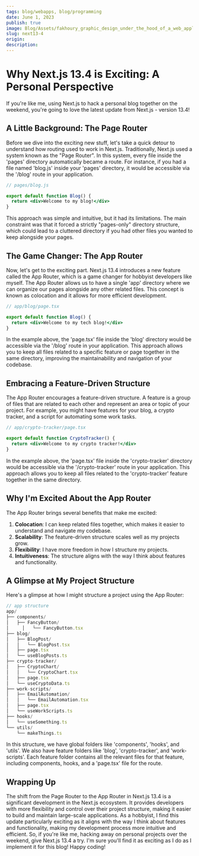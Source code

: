 ```yaml
---
tags: blog/webapps, blog/programming
date: June 1, 2023
publish: true
image: Blog/Assets/fakhoury_graphic_design_under_the_hood_of_a_web_application_3d__fe2db1b5-859b-4634-b52b-d27cc09a0fdd.png
slug: next13-4
origin:
description: 
---
```

# Why Next.js 13.4 is Exciting: A Personal Perspective

If you're like me, using Next.js to hack a personal blog together on the weekend, you're going to love the latest update from Next.js - version 13.4!

## A Little Background: The Page Router

Before we dive into the exciting new stuff, let's take a quick detour to understand how routing used to work in Next.js. Traditionally, Next.js used a system known as the "Page Router". In this system, every file inside the 'pages' directory automatically became a route. For instance, if you had a file named 'blog.js' inside your 'pages' directory, it would be accessible via the '/blog' route in your application.

```jsx
// pages/blog.js

export default function Blog() {
  return <div>Welcome to my blog!</div>
}
```

This approach was simple and intuitive, but it had its limitations. The main constraint was that it forced a strictly "pages-only" directory structure, which could lead to a cluttered directory if you had other files you wanted to keep alongside your pages.

## The Game Changer: The App Router

Now, let's get to the exciting part. Next.js 13.4 introduces a new feature called the App Router, which is a game changer for hobbyist developers like myself. The App Router allows us to have a single 'app' directory where we can organize our pages alongside any other related files. This concept is known as colocation and it allows for more efficient development.

```jsx
// app/blog/page.tsx

export default function Blog() {
  return <div>Welcome to my tech blog!</div>
}
```

In the example above, the 'page.tsx' file inside the 'blog' directory would be accessible via the '/blog' route in your application. This approach allows you to keep all files related to a specific feature or page together in the same directory, improving the maintainability and navigation of your codebase.

## Embracing a Feature-Driven Structure

The App Router encourages a feature-driven structure. A feature is a group of files that are related to each other and represent an area or topic of your project. For example, you might have features for your blog, a crypto tracker, and a script for automating some work tasks.

```jsx
// app/crypto-tracker/page.tsx

export default function CryptoTracker() {
  return <div>Welcome to my crypto tracker!</div>
}
```

In the example above, the 'page.tsx' file inside the 'crypto-tracker' directory would be accessible via the '/crypto-tracker' route in your application. This approach allows you to keep all files related to the 'crypto-tracker' feature together in the same directory.

## Why I'm Excited About the App Router

The App Router brings several benefits that make me excited:

1. **Colocation**: I can keep related files together, which makes it easier to understand and navigate my codebase.
2. **Scalability**: The feature-driven structure scales well as my projects grow.
3. **Flexibility**: I have more freedom in how I structure my projects.
4. **Intuitiveness**: The structure aligns with the way I think about features and functionality.

## A Glimpse at My Project Structure

Here's a glimpse at how I might structure a project using the App Router:

```jsx
// app structure
app/
├── components/
│   ├── FancyButton/
│	  │   └── FancyButton.tsx
├── blog/
│   ├── BlogPost/
│   │   └── BlogPost.tsx
│   ├── page.tsx
│   └── useBlogPosts.ts
├── crypto-tracker/
│   ├── CryptoChart/
│   │   └── CryptoChart.tsx
│   ├── page.tsx
│   └── useCryptoData.ts
├── work-scripts/
│   ├── EmailAutomation/
│   │   └── EmailAutomation.tsx
│   ├── page.tsx
│   └── useWorkScripts.ts
├── hooks/
│   └── useSomething.ts
└── utils/
    └── makeThings.ts
```

In this structure, we have global folders like 'components', 'hooks', and 'utils'. We also have feature folders like 'blog', 'crypto-tracker', and 'work-scripts'. Each feature folder contains all the relevant files for that feature, including components, hooks, and a 'page.tsx' file for the route.

## Wrapping Up

The shift from the Page Router to the App Router in Next.js 13.4 is a significant development in the Next.js ecosystem. It provides developers with more flexibility and control over their project structure, making it easier to build and maintain large-scale applications. As a hobbyist, I find this update particularly exciting as it aligns with the way I think about features and functionality, making my development process more intuitive and efficient. So, if you're like me, hacking away on personal projects over the weekend, give Next.js 13.4 a try. I'm sure you'll find it as exciting as I do as I implement it for this blog! Happy coding!